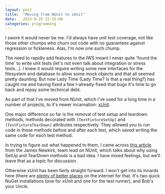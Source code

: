 ```yaml
---
layout: post
title:  "Moving from NUnit to xUnit"
date:   2015-8-25 22:15:00
categories: programming
---
```


I swore it would never be me. I'd always have unit test coverage, not like those other chumps
who churn out code with no guarantees against regression or fickleness. Alas, I'm now one such
chump.

The need to rapidly add features to the IWS meant I never quite 'found the time' to write unit
tests (let's not even talk about integration or stress tests...). I knew it would require writing
some new interfaces for the filesystem and database to allow some mock objects and that all seemed
pretty daunting. But now Lady Time (Lady Time? Is that a real thing?) has caught me and having
fixed a few  I-already-fixed-that bugs it's time to go back and repay some technical debt.

As part of that I've moved from NUnit, which I've used for a long time in a number of projects,
to it's newer incarnation: [xUnit][xunit].

One major difference so far is the removal of test setup and teardown methods, methods
decorated with `[TextFixtureSetUp]` and `[TestFixtureTearDown]` attributes respectively. They
allowed you to run code in these methods before and after each test, which saved writing the
same code for each test method.

In trying to figure out what happened to them, I came across [this article][setupteardown] from
the James Newkirk, team lead on NUnit, which talks about why using SetUp and TearDown methods is
a bad idea. I have mixed feelings, but we'll leave that as a topic for discussion.

Otherwise xUnit has been fairly straight forward. I won't get into its innards here (there are
[plenty of better places][xunit-tutorials] on the internet for that. It's two quick NuGet installations
(one for xUnit and one for the test runner), and Bob's your Uncle.

[xunit]: https://xunit.github.io/
[setupteardown]: http://jamesnewkirk.typepad.com/posts/2007/09/why-you-should-.html
[xunit-tutorials]: http://stackoverflow.com/questions/9006615/are-there-any-good-documentations-books-tutorials-for-xunit-net
